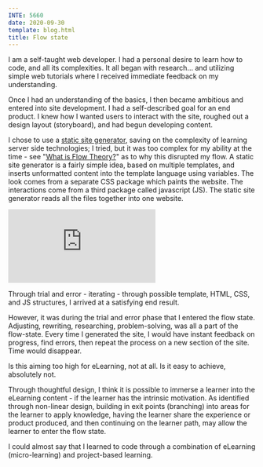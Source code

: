 ```yaml
---
INTE: 5660
date: 2020-09-30
template: blog.html
title: Flow state
---
```


I am a self-taught web developer. I had a personal desire to learn how to code, and all its complexities. It all began with research... and utilizing simple web tutorials where I received immediate feedback on my understanding.

Once I had an understanding of the basics, I then became ambitious and entered into site development. I had a self-described goal for an end product. I knew how I wanted users to interact with the site, roughed out a design layout (storyboard), and had begun developing content.

I chose to use a [static site generator](https://jekyllrb.com/), saving on the complexity of learning server side technologies; I tried, but it was too complex for my ability at the time - see "[What is Flow Theory?](https://youtu.be/iUsOCR1KKms?t=190)" as to why this disrupted my flow. A static site generator is a fairly simple idea, based on multiple templates, and inserts unformatted content into the template language using variables. The look comes from a separate CSS package which paints the website. The interactions come from a third package called javascript (JS). The static site generator reads all the files together into one website.

<div class="aspect-ratio aspect-ratio--16-9">
  <iframe class="aspect-ratio--content" src="https://www.youtube-nocookie.com/embed/iUsOCR1KKms?t=190" title="YouTube video player" frameborder="0" allow="accelerometer; autoplay; clipboard-write; encrypted-media; gyroscope; picture-in-picture" allowfullscreen></iframe>
</div>

Through trial and error - iterating - through possible template, HTML, CSS, and JS structures, I arrived at a satisfying end result.

However, it was during the trial and error phase that I entered the flow state. Adjusting, rewriting, researching, problem-solving, was all a part of the flow-state. Every time I generated the site, I would have instant feedback on progress, find errors, then repeat the process on a new section of the site. Time would disappear.

Is this aiming too high for eLearning, not at all. Is it easy to achieve, absolutely not.

Through thoughtful design, I think it is possible to immerse a learner into the eLearning content - if the learner has the intrinsic motivation. As identified through non-linear design, building in exit points (branching) into areas for the learner to apply knowledge, having the learner share the experience or product produced, and then continuing on the learner path, may allow the learner to enter the flow state.

I could almost say that I learned to code through a combination of eLearning (micro-learning) and project-based learning.
